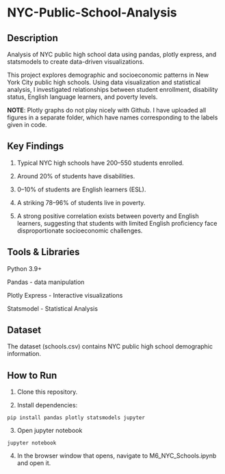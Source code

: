 # NYC-Public-School-Analysis

## Description
Analysis of NYC public high school data using pandas, plotly express, and statsmodels to create data-driven visualizations.

This project explores demographic and socioeconomic patterns in New York City public high schools. Using data visualization and statistical analysis, I investigated relationships between student enrollment, disability status, English language learners, and poverty levels.

**NOTE**: Plotly graphs do not play nicely with Github. I have uploaded all figures in a separate folder, which have names corresponding to the labels given in code.

## Key Findings

1. Typical NYC high schools have 200–550 students enrolled.

2. Around 20% of students have disabilities.

3. 0–10% of students are English learners (ESL).

4. A striking 78–96% of students live in poverty.

5. A strong positive correlation exists between poverty and English learners, suggesting that students with limited English proficiency face disproportionate socioeconomic challenges.

## Tools & Libraries

Python 3.9+

Pandas - data manipulation

Plotly Express - Interactive visualizations

Statsmodel - Statistical Analysis

## Dataset

The dataset (schools.csv) contains NYC public high school demographic information.

## How to Run

1. Clone this repository.

2. Install dependencies:

```
pip install pandas plotly statsmodels jupyter
```

3. Open jupyter notebook

```
jupyter notebook 
```

4. In the browser window that opens, navigate to M6_NYC_Schools.ipynb and open it.
